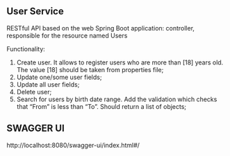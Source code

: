 User Service
-

RESTful API based on the web Spring Boot application: controller, responsible for the resource named Users

Functionality:

1. Create user. It allows to register users who are more than [18] years old. The value [18] should be taken from properties file;
2. Update one/some user fields;
3. Update all user fields;
4. Delete user;
5. Search for users by birth date range. Add the validation which checks that “From” is less than “To”.  Should return a list of objects;

SWAGGER UI
-
http://localhost:8080/swagger-ui/index.html#/

